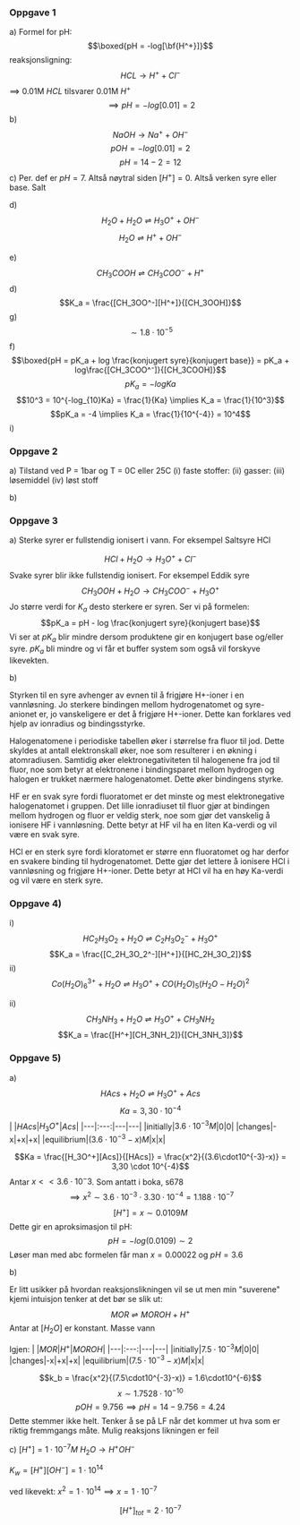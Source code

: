 
### Oppgave 1
a)
Formel for pH:
$$\boxed{pH = -log[\bf{H^+}]}$$
reaksjonsligning: $$HCL \longrightarrow H^+ + Cl^-$$
$\implies$ 0.01M $HCL$ tilsvarer 0.01M $H^+$
$$\implies pH = -log[0.01] = 2$$
b) 
$$NaOH \longrightarrow Na^+ + OH^-$$
$$pOH = -log[0.01] = 2$$
$$pH = 14-2 = 12$$
c) 
Per. def er $pH = 7$. Altså nøytral siden $[H^+] = 0$. Altså verken syre eller base. Salt

d) 
$$H_2O + H_2O ⇌ H_3O^++ OH^-$$
$$H_2O ⇌ H^+ +OH^-$$

e)
$$CH_3COOH ⇌ CH_3COO^- + H^+$$
d)
$$K_a = \frac{[CH_3OO^-][H^+]}{[CH_3OOH]}$$
g)
$$\sim 1.8⋅10^{−5}$$
f)
$$\boxed{pH = pK_a + log \frac{konjugert syre}{konjugert base}} = pK_a + log\frac{[CH_3COO^⁻]}{[CH_3COOH]}$$
$$pK_a = -logKa$$
$$10^3 = 10^{-log_{10}Ka} = \frac{1}{Ka} \implies K_a = \frac{1}{10^3}$$
$$pK_a = -4 \implies K_a = \frac{1}{10^{-4}} = 10^4$$
i)


### Oppgave 2
a)
Tilstand ved P = 1bar og T = 0C eller 25C
	(i) faste stoffer: 
	(ii) gasser: 
	(iii) løsemiddel
	(iv) løst stoff

b) 

### Oppgave 3
a)
Sterke syrer er fullstendig ionisert i vann. For eksempel Saltsyre HCl

$$HCl + H_2O\rightarrow H_3O^+ + Cl^-$$
Svake syrer blir ikke fullstendig ionisert. For eksempel Eddik syre
$$CH_3OOH + H_2O \rightarrow CH_3COO^- + H_3O^+$$
Jo større verdi for $K_a$ desto sterkere er syren. Ser vi på formelen:
$$pK_a = pH - log \frac{konjugert syre}{konjugert base}$$
Vi ser at $pK_a$ blir mindre dersom produktene gir en konjugert base og/eller syre. $pK_a$ bli mindre og vi får et buffer system som også vil forskyve likevekten. 

b)

Styrken til en syre avhenger av evnen til å frigjøre H+-ioner i en vannløsning. Jo sterkere bindingen mellom hydrogenatomet og syre-anionet er, jo vanskeligere er det å frigjøre H+-ioner. Dette kan forklares ved hjelp av ionradius og bindingsstyrke.

Halogenatomene i periodiske tabellen øker i størrelse fra fluor til jod. Dette skyldes at antall elektronskall øker, noe som resulterer i en økning i atomradiusen. Samtidig øker elektronegativiteten til halogenene fra jod til fluor, noe som betyr at elektronene i bindingsparet mellom hydrogen og halogen er trukket nærmere halogenatomet. Dette øker bindingens styrke.

HF er en svak syre fordi fluoratomet er det minste og mest elektronegative halogenatomet i gruppen. Det lille ionradiuset til fluor gjør at bindingen mellom hydrogen og fluor er veldig sterk, noe som gjør det vanskelig å ionisere HF i vannløsning. Dette betyr at HF vil ha en liten Ka-verdi og vil være en svak syre.

HCl er en sterk syre fordi kloratomet er større enn fluoratomet og har derfor en svakere binding til hydrogenatomet. Dette gjør det lettere å ionisere HCl i vannløsning og frigjøre H+-ioner. Dette betyr at HCl vil ha en høy Ka-verdi og vil være en sterk syre.

### Oppgave 4)

i)$$HC_2H_3O_2 + H_2O ⇌ C_2H_3O_2^- + H_3O^+$$$$K_a = \frac{[C_2H_3O_2^-][H^+]}{[HC_2H_3O_2]}$$
ii)
$$Co(H_2O)_6^{3+} + H_2O ⇌ H_3O^+ + CO(H_2O)_5(H_2O - H_2O)^2$$

ii)
$$CH_3NH_3 + H_2O ⇌ H_3O^+ + CH_3NH_2$$
$$K_a = \frac{[H^+][CH_3NH_2]}{[CH_3NH_3]}$$

### Oppgave 5)
a)
$$HAcs + H_2O ⇌ H_3O^+ + Acs $$
$$Ka = 3,30 \cdot 10^{-4}$$
| |$HAcs$|$H_3O^+$|$Acs$|
|---|:---:|---|---|
|initially|$3.6\cdot10^{-3}M$|0|0|
|changes|-x|+x|+x|
|equilibrium|$(3.6\cdot10^{-3}-x)M$|x|x|

$$Ka = \frac{[H_3O^+][Acs]}{[HAcs]} = \frac{x^2}{(3.6\cdot10^{-3}-x)} = 3,30 \cdot 10^{-4}$$
Antar $x << 3.6 \cdot 10^-3$.  Som antatt i boka, s678
$$\implies x^2 \sim 3.6\cdot10^{-3} \cdot 3.30\cdot10^{-4} =  1.188\cdot 10^{-7}$$
$$[H^+]= x \sim 0.0109M$$
Dette gir en aproksimasjon til pH:
$$pH = -log(0.0109) \sim 2$$
Løser man med abc formelen får man $x = 0.00022$ og $pH = 3.6$

b)

Er litt usikker på hvordan reaksjonslikningen vil se ut men min "suverene" kjemi intuisjon tenker at det bør se slik ut:
$$MOR ⇌ MOROH + H^+$$
Antar at $[H_2O]$ er konstant. Masse vann

Igjen:
| |$MOR$|$H^+$|$MOROH$|
|---|:---:|---|---|
|initially|$7.5\cdot10^{-3}M$|0|0|
|changes|-x|+x|+x|
|equilibrium|$(7.5\cdot10^{-3}-x)M$|x|x|

$$k_b = \frac{x^2}{(7.5\cdot10^{-3}-x)} = 1.6\cdot10^{-6}$$
$$x \sim 1.7528\cdot10^{-10}$$
$$pOH = 9.756 \implies pH = 14 - 9.756 = 4.24$$
Dette stemmer ikke helt. Tenker å se på LF når det kommer ut hva som er riktig fremmgangs måte. Mulig reaksjons likningen er feil

c)
$[H^+] = 1\cdot10^{-7} M$
$H_2O \rightarrow H^+ OH^-$

$K_w = [H^+][OH^-] = 1\cdot 10^14$

ved likevekt: $x^2 = 1\cdot 10^14 \implies x = 1\cdot10^{-7}$

$$[H^+]_{tot} = 2\cdot10^{-7}$$



